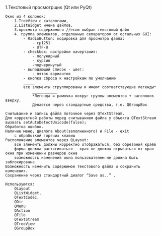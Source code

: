 1.Текстовый просмотрщик (Qt или PyQt)

	Окно из 4 колонок:
		1.TreeView с каталогами, 
		2.ListWidget имена файлов, 
		3.просмотр содержимого //если выбран текстовый файл
		4. группа элементов, отделенных сепаратором от остальных GUI:
			- RadioButton: кодировка для просмотра файла:
				- cp1251
				- UTF-8
			- checkbox: настройки начертания:
				- полужирный
				- курсив
				-подчеркнутый
			- выпадающий список - цвет:
				- пяток вариантов
			- кнопка сброса к настройкам по умолчанию
			_____
			все элементы сгруппированы и имеют соответствующие легенды*
				___________
				*Легенда = рамочка вокруг группы элементов + заголовок вверху.
				Делается через стандартные средства, т.е. QGroupBox
				
	Считывание и запись файла поточное через QTextStream.
	Для корректной работы перед считыванием файла у объекта QTextStream вызвать setAutoDetectUnicode(false);
	Обработка ошибок.
	Наличие меню, диалога About(заполненного) и File - exit
		с обработкой горячих клавиш
	Расположение элементов через QLayout:
		все элементы должны корректно отображаться, без обрезания краёв
		форма должна растягиваться - края не должны отрываться от края окна при изменении размеров окна
		возможность изменения окна пользователем не должна быть заблокирована
	Возможность изменить содержимое текстового файла и сохранить изменения.
	Сохранение через стандартный диалог “Save as..” .

	Используются:
		QLayout
		QListWidget, 
		QTextCodec, 
		QDir
		QMenu
		QAction
		QFile
		QTextStream
		QTreeView
		QGroupBox
